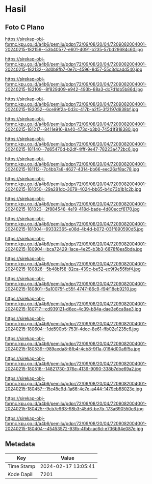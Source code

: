 # Hasil

## Foto C Plano

https://sirekap-obj-formc.kpu.go.id/a4b6/pemilu/pdpr/72/09/08/20/04/7209082004001-20240215-182159--53b40577-e601-4091-b235-57bd29684c60.jpg

https://sirekap-obj-formc.kpu.go.id/a4b6/pemilu/pdpr/72/09/08/20/04/7209082004001-20240215-182132--3d0b8fb7-0e7c-4596-8d57-55c3dcadd540.jpg

https://sirekap-obj-formc.kpu.go.id/a4b6/pemilu/pdpr/72/09/08/20/04/7209082004001-20240215-182109--8f829d09-e942-493b-88a3-dc7d1db5b86d.jpg

https://sirekap-obj-formc.kpu.go.id/a4b6/pemilu/pdpr/72/09/08/20/04/7209082004001-20240215-182052--6ce99f2a-0d3c-417b-a2f5-3f2197d938bf.jpg

https://sirekap-obj-formc.kpu.go.id/a4b6/pemilu/pdpr/72/09/08/20/04/7209082004001-20240215-181217--8411e916-8a40-473d-b3b0-745d1f818380.jpg

https://sirekap-obj-formc.kpu.go.id/a4b6/pemilu/pdpr/72/09/08/20/04/7209082004001-20240215-181140--7d65470d-b2df-4fff-9e47-78223a472bc6.jpg

https://sirekap-obj-formc.kpu.go.id/a4b6/pemilu/pdpr/72/09/08/20/04/7209082004001-20240215-181112--7c4bb7a8-4627-4314-bb66-eec26af8ac78.jpg

https://sirekap-obj-formc.kpu.go.id/a4b6/pemilu/pdpr/72/09/08/20/04/7209082004001-20240215-181050--29a281dc-3079-4024-bb65-b4d73b1b1c2b.jpg

https://sirekap-obj-formc.kpu.go.id/a4b6/pemilu/pdpr/72/09/08/20/04/7209082004001-20240215-181023--2f884548-4e19-418d-bade-4d80eccf6170.jpg

https://sirekap-obj-formc.kpu.go.id/a4b6/pemilu/pdpr/72/09/08/20/04/7209082004001-20240215-181004--99332365-e08d-4b4d-b072-031f890590d5.jpg

https://sirekap-obj-formc.kpu.go.id/a4b6/pemilu/pdpr/72/09/08/20/04/7209082004001-20240215-180904--bca72429-1ace-4e25-b3b3-6878f8ea5bda.jpg

https://sirekap-obj-formc.kpu.go.id/a4b6/pemilu/pdpr/72/09/08/20/04/7209082004001-20240215-180826--5b48b158-82ca-439c-be52-ec9f9e56fbf4.jpg

https://sirekap-obj-formc.kpu.go.id/a4b6/pemilu/pdpr/72/09/08/20/04/7209082004001-20240215-180801--5a10075f-c55f-4747-86c9-f94f18eb9210.jpg

https://sirekap-obj-formc.kpu.go.id/a4b6/pemilu/pdpr/72/09/08/20/04/7209082004001-20240215-180717--cd939121-d6ec-4c39-b84a-dae3e6ca8ae3.jpg

https://sirekap-obj-formc.kpu.go.id/a4b6/pemilu/pdpr/72/09/08/20/04/7209082004001-20240215-180604--1dd590b5-753f-4dcc-8e61-ffb02e1235c6.jpg

https://sirekap-obj-formc.kpu.go.id/a4b6/pemilu/pdpr/72/09/08/20/04/7209082004001-20240215-180539--989aeda8-8fb4-4cb8-9f1a-0164d00a6f5a.jpg

https://sirekap-obj-formc.kpu.go.id/a4b6/pemilu/pdpr/72/09/08/20/04/7209082004001-20240215-180518--14821730-376e-4139-9090-338b7dbe69a2.jpg

https://sirekap-obj-formc.kpu.go.id/a4b6/pemilu/pdpr/72/09/08/20/04/7209082004001-20240215-180457--15c45c9d-1a66-4c7e-a444-1479cb88023e.jpg

https://sirekap-obj-formc.kpu.go.id/a4b6/pemilu/pdpr/72/09/08/20/04/7209082004001-20240215-180425--9cb7e963-98b3-45d6-be7b-173a690550c6.jpg

https://sirekap-obj-formc.kpu.go.id/a4b6/pemilu/pdpr/72/09/08/20/04/7209082004001-20240215-180404--45453572-93fb-4fbb-ac6d-e736b94e087e.jpg


## Metadata

| Key        | Value               |
| ---------- | ------------------- |
| Time Stamp | 2024-02-17 13:05:41 |
| Kode Dapil | 7201                |



